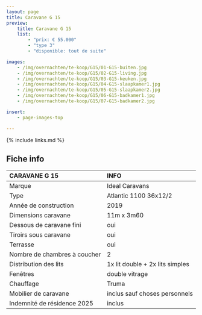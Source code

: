 ```yaml
---
layout: page
title: Caravane G 15
preview:
    title: Caravane G 15
    list:
        - "prix: € 55.000"
        - "type 3"
        - "disponible: tout de suite"

images:
    - /img/overnachten/te-koop/G15/01-G15-buiten.jpg
    - /img/overnachten/te-koop/G15/02-G15-living.jpg
    - /img/overnachten/te-koop/G15/03-G15-keuken.jpg
    - /img/overnachten/te-koop/G15/04-G15-slaapkamer1.jpg
    - /img/overnachten/te-koop/G15/05-G15-slaapkamer2.jpg
    - /img/overnachten/te-koop/G15/06-G15-badkamer1.jpg
    - /img/overnachten/te-koop/G15/07-G15-badkamer2.jpg

insert:
    - page-images-top

---
```


{% include links.md %}


## Fiche info

CARAVANE G 15               | INFO        |
:---------------------------|:------------|
Marque                      |Ideal Caravans
Type                        |Atlantic 1100 36x12/2
Année de construction       |2019
Dimensions caravane         |11m x 3m60
Dessous de caravane fini    |oui
Tiroirs sous caravane       |oui
Terrasse                    |oui
Nombre de chambres à coucher|2
Distribution des lits       |1x lit double + 2x lits simples
Fenêtres                    |double vitrage
Chauffage                   |Truma
Mobilier de caravane        |inclus sauf choses personnels
Indemnité de résidence 2025 |inclus
